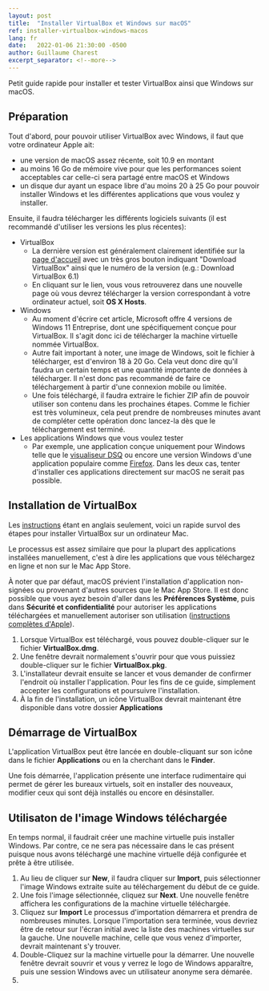 ```yaml
---
layout: post
title:  "Installer VirtualBox et Windows sur macOS"
ref: installer-virtualbox-windows-macos
lang: fr
date:   2022-01-06 21:30:00 -0500
author: Guillaume Charest
excerpt_separator: <!--more-->
---
```

Petit guide rapide pour installer et tester VirtualBox ainsi que Windows sur macOS.
<!--more-->

## Préparation

Tout d'abord, pour pouvoir utiliser VirtualBox avec Windows, il faut que votre ordinateur Apple ait:

- une version de macOS assez récente, soit 10.9 en montant
- au moins 16 Go de mémoire vive pour que les performances soient acceptables car celle-ci sera partagé entre macOS et Windows
- un disque dur ayant un espace libre d'au moins 20 à 25 Go pour pouvoir installer Windows et les différentes applications que vous voulez y installer.

Ensuite, il faudra télécharger les différents logiciels suivants (il est recommandé d'utiliser les versions les plus récentes):

- VirtualBox
  - La dernière version est généralement clairement identifiée sur la [page d'accueil](https://www.virtualbox.org/) avec un très gros bouton indiquant "Download VirtualBox" ainsi que le numéro de la version (e.g.: Download VirtualBox 6.1)
  - En cliquant sur le lien, vous vous retrouverez dans une nouvelle page où vous devrez télécharger la version correspondant à votre ordinateur actuel, soit **OS X Hosts**.
- Windows
  - Au moment d'écrire cet article, Microsoft offre 4 versions de Windows 11 Entreprise, dont une spécifiquement conçue pour VirtualBox.
  Il s'agit donc ici de télécharger la machine virtuelle nommée VirtualBox.
  - Autre fait important à noter, une image de Windows, soit le fichier à télécharger, est d'environ 18 à 20 Go. Cela veut donc dire qu'il faudra un certain temps et une quantité importante de données à télécharger.
  Il n'est donc pas recommandé de faire ce téléchargement à partir d'une connexion mobile ou limitée.
  - Une fois téléchargé, il faudra extraire le fichier ZIP afin de pouvoir utiliser son contenu dans les prochaines étapes.
  Comme le fichier est très volumineux, cela peut prendre de nombreuses minutes avant de compléter cette opération donc lancez-la dès que le téléchargement est terminé.
- Les applications Windows que vous voulez tester
  - Par exemple, une application conçue uniquement pour Windows telle que le [visualiseur DSQ](https://www.ti.msss.gouv.qc.ca/dsq-documents-de-soutien/UtilitaireDSQ.aspx) ou encore une version Windows d'une application populaire comme [Firefox](https://www.mozilla.org/fr/firefox/windows/).
  Dans les deux cas, tenter d'installer ces applications directement sur macOS ne serait pas possible.

## Installation de VirtualBox

Les [instructions](https://www.virtualbox.org/manual/ch02.html#installation-mac) étant en anglais seulement, voici un rapide survol des étapes pour installer VirtualBox sur un ordinateur Mac.

Le processus est assez similaire que pour la plupart des applications installées manuellement, c'est à dire les applications que vous téléchargez en ligne et non sur le Mac App Store.

À noter que par défaut, macOS prévient l'installation d'application non-signées ou provenant d'autres sources que le Mac App Store.
Il est donc possible que vous ayez besoin d'aller dans les **Préférences Système**, puis dans **Sécurité et confidentialité** pour autoriser les applications téléchargées et manuellement autoriser son utilisation ([instructions complètes d'Apple](https://support.apple.com/fr-ca/HT202491)).

1. Lorsque VirtualBox est téléchargé, vous pouvez double-cliquer sur le fichier **VirtualBox.dmg**.
2. Une fenêtre devrait normalement s'ouvrir pour que vous puissiez double-cliquer sur le fichier **VirtualBox.pkg**.
3. L'installateur devrait ensuite se lancer et vous demander de confirmer l'endroit où installer l'application.
Pour les fins de ce guide, simplement accepter les configurations et poursuivre l'installation.
4. À la fin de l'installation, un icône VirtualBox devrait maintenant être disponible dans votre dossier **Applications**

## Démarrage de VirtualBox

L'application VirtualBox peut être lancée en double-cliquant sur son icône dans le fichier **Applications** ou en la cherchant dans le **Finder**.

Une fois démarrée, l'application présente une interface rudimentaire qui permet de gérer les bureaux virtuels, soit en installer des nouveaux, modifier ceux qui sont déjà installés ou encore en désinstaller.

## Utilisaton de l'image Windows téléchargée

En temps normal, il faudrait créer une machine virtuelle puis installer Windows.
Par contre, ce ne sera pas nécessaire dans le cas présent puisque nous avons téléchargé une machine virtuelle déjà configurée et prête à être utilisée.

1. Au lieu de cliquer sur **New**, il faudra cliquer sur **Import**, puis sélectionner l'image Windows extraite suite au téléchargement du début de ce guide.
1. Une fois l'image sélectionnée, cliquez sur **Next**.
Une nouvelle fenêtre affichera les configurations de la machine virtuelle téléchargée.
1. Cliquez sur **Import**
Le processus d'importation démarrera et prendra de nombreuses minutes.
Lorsque l'importation sera terminée, vous devriez être de retour sur l'écran initial avec la liste des machines virtuelles sur la gauche.
Une nouvelle machine, celle que vous venez d'importer, devrait maintenant s'y trouver.
1. Double-Cliquez sur la machine virtuelle pour la démarrer.
Une nouvelle fenêtre devrait souvrir et vous y verrez le logo de Windows apparaître, puis une session Windows avec un utilisateur anonyme sera démarée.
1. 
